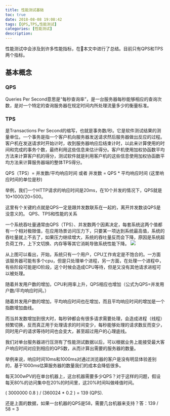 ```yaml
---
title: 性能测试基础
toc: true
date: 2018-08-08 19:08:42
tags: [QPS,TPS,性能测试]
categories: [性能测试]
description:
---
```

性能测试中会涉及到许多性能指标，在本文中进行了总结。目前只有QPS和TPS两个指标。
<!--more-->
## 基本概念

### QPS
Queries Per Second意思是“每秒查询率”，是一台服务器每秒能够相应的查询次数，是对一个特定的查询服务器在规定时间内所处理流量多少的衡量标准。

### TPS
是Transactions Per Second的缩写，也就是事务数/秒。它是软件测试结果的测量单位。一个事务是指一个客户机向服务器发送请求然后服务器做出反应的过程。客户机在发送请求时开始计时，收到服务器响应后结束计时，以此来计算使用的时间和完成的事务个数，最终利用这些信息来估计得分。客户机使用加权协函数平均方法来计算客户机的得分，测试软件就是利用客户机的这些信息使用加权协函数平均方法来计算服务器端的整体TPS得分。

QPS（TPS）= 并发数/平均响应时间 或者 并发数 = QPS * 平均响应时间 (这里响应时间的单位是秒)

举例，我们一个HTTP请求的响应时间是20ms，在10个并发的情况下，QPS就是10*1000/20=500。

这里有个关键的点就是QPS一定是跟并发数联系在一起的，离开并发数谈QPS是没意义的。
QPS、TPS和性能的关系

一个系统吞吐量通常由QPS（TPS）、并发数两个因素决定，每套系统这两个值都有一个相对极限值，在应用场景访问压力下，只要某一项达到系统最高值，系统的吞吐量就上不去了，如果压力继续增大，系统的吞吐量反而会下降，原因是系统超负荷工作，上下文切换、内存等等其它消耗导致系统性能下降。
![](https://ws3.sinaimg.cn/large/0069RVTdly1fu2i7uawaaj30jg0amab4.jpg)

从上图可以看出，开始，系统只有一个用户，CPU工作肯定是不饱合的。一方面该服务器可能有多个cpu，但是只处理单个进程，另一方面，在处理一个进程中，有些阶段可能是IO阶段，这个时候会造成CPU等待，但是又没有其他请求进程可以被处理。

随着并发用户数的增加，CPU利用率上升，QPS相应也增加（公式为QPS=并发用户数/平均响应时间。）

随着并发用户数的增加，平均响应时间也在增加，而且平均响应时间的增加是一个指数增加曲线。

而当并发数增加到很大时，每秒钟都会有很多请求需要处理，会造成进程（线程）频繁切换，反而真正用于处理请求的时间变少，每秒能够处理的请求数反而变少，同时用户的请求等待时间也会变大，甚至超过用户的心理底线。

我们对单台服务器进行压测有了性能测试数据以后，可以根据业务上能接受最大客户响应时间对应到相应的QPS数，从而计算出需要的服务器的数量。

举例来说，响应时间10ms和1000ms对通过浏览器的客户是没有明显体验差别的，基于1000ms估算服务器的数量我们的成本会降低很多。

每天300wPV的在单台机器上，这台机器需要多少QPS？对于这样的问题，假设每天80%的访问集中在20%的时间里，这20%时间叫做峰值时间。

( 3000000 0.8 ) / (360024 * 0.2 ) = 139 (QPS).

还是上面的数据，如果一台机器的QPS是58，需要几台机器来支持？答：139 / 58 = 3
